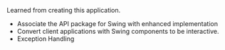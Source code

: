 Learned from creating this application.

- Associate the API package for Swing with enhanced implementation
- Convert client applications with Swing components to be interactive.
- Exception Handling